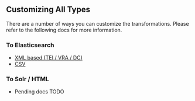 ## Customizing All Types

There are a number of ways you can customize the transformations.  Please refer to the following docs for more information.

### To Elasticsearch

- [XML based (TEI / VRA / DC)](xml_to_es.md)
- [CSV](csv_to_es.md)

### To Solr / HTML

- Pending docs TODO
